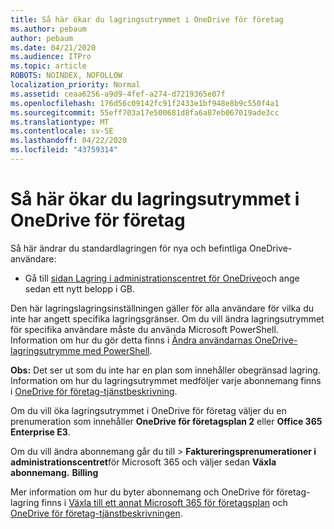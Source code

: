 ```yaml
---
title: Så här ökar du lagringsutrymmet i OneDrive för företag
ms.author: pebaum
author: pebaum
ms.date: 04/21/2020
ms.audience: ITPro
ms.topic: article
ROBOTS: NOINDEX, NOFOLLOW
localization_priority: Normal
ms.assetid: ceaa6256-a9d9-4fef-a274-d7219365e07f
ms.openlocfilehash: 176d56c09142fc91f2433e1bf948e8b9c550f4a1
ms.sourcegitcommit: 55eff703a17e500681d8fa6a87eb067019ade3cc
ms.translationtype: MT
ms.contentlocale: sv-SE
ms.lasthandoff: 04/22/2020
ms.locfileid: "43759314"
---
```

# <a name="how-to-increase-storage-in-onedrive-for-business"></a>Så här ökar du lagringsutrymmet i OneDrive för företag

Så här ändrar du standardlagringen för nya och befintliga OneDrive-användare:
  
- Gå till [sidan Lagring i administrationscentret för OneDrive](https://admin.onedrive.com/?v=StorageSettings)och ange sedan ett nytt belopp i GB.
    
Den här lagringslagringsinställningen gäller för alla användare för vilka du inte har angett specifika lagringsgränser. Om du vill ändra lagringsutrymmet för specifika användare måste du använda Microsoft PowerShell. Information om hur du gör detta finns i [Ändra användarnas OneDrive-lagringsutrymme med PowerShell](https://go.microsoft.com/fwlink/?linkid=866402). 
  
 **Obs:** Det ser ut som du inte har en plan som innehåller obegränsad lagring. Information om hur du lagringsutrymmet medföljer varje abonnemang finns i [OneDrive för företag-tjänstbeskrivning](https://go.microsoft.com/fwlink/p/?LinkID=826071).
  
Om du vill öka lagringsutrymmet i OneDrive för företag väljer du en prenumeration som innehåller **OneDrive för företagsplan 2** eller **Office 365 Enterprise E3**. 
  
Om du vill ändra abonnemang går du till \> **Faktureringsprenumerationer i administrationscentret**för Microsoft 365 och väljer sedan **Växla abonnemang.** **Billing**
  
Mer information om hur du byter abonnemang och OneDrive för företag-lagring finns i [Växla till ett annat Microsoft 365 för företagsplan](https://go.microsoft.com/fwlink/?LinkId=2031117) och [OneDrive för företag-tjänstbeskrivningen](https://go.microsoft.com/fwlink/?LinkId-2031122).
  


